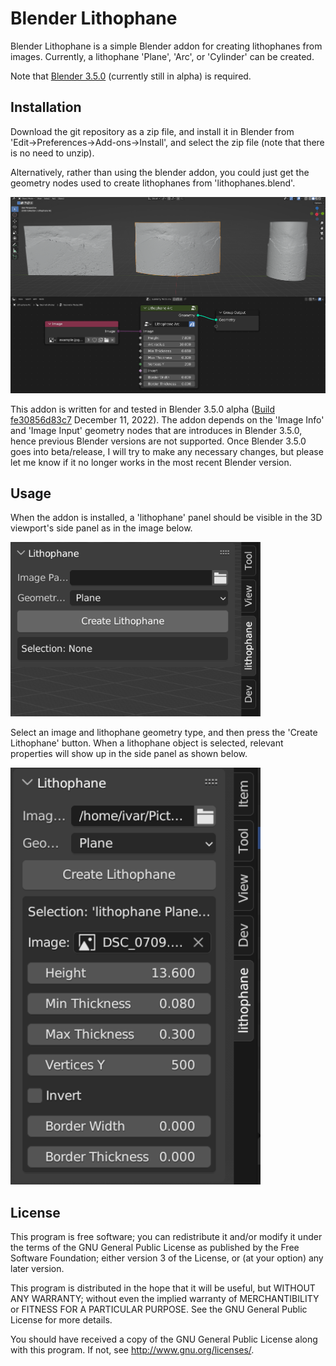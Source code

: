 # Blender Lithophane

Blender Lithophane is a simple Blender addon for creating lithophanes from images. Currently, a lithophane 'Plane', 'Arc', or 'Cylinder' can be created.


Note that [Blender 3.5.0](https://builder.blender.org/download/daily/archive/) (currently still in alpha) is required.

## Installation

Download the git repository as a zip file, and install it in Blender from 'Edit&rarr;Preferences&rarr;Add-ons&rarr;Install', and select the zip file (note that there is no need to unzip).

Alternatively, rather than using the blender addon, you could just get the geometry nodes used to create lithophanes from 'lithophanes.blend'.

<img src="images/geometry_nodes.png">

This addon is written for and tested in Blender 3.5.0 alpha ([Build fe30856d83c7](https://builder.blender.org/download/daily/archive/) December 11, 2022). The addon depends on the 'Image Info' and 'Image Input' geometry nodes that are introduces in Blender 3.5.0, hence previous Blender versions are not supported. Once Blender 3.5.0 goes into beta/release, I will try to make any necessary changes, but please let me know if it no longer works in the most recent Blender version.

## Usage

When the addon is installed, a 'lithophane' panel should be visible in the 3D viewport's side panel as in the image below.

<img src="images/panel.png" width="400">

Select an image and lithophane geometry type, and then press the 'Create Lithophane' button. When a lithophane object is selected, relevant properties will show up in the side panel as shown below.

<img src="images/panel_w_properties.png" width="400">

## License

This program is free software; you can redistribute it and/or modify
it under the terms of the GNU General Public License as published by
the Free Software Foundation; either version 3 of the License, or
(at your option) any later version.

This program is distributed in the hope that it will be useful, but
WITHOUT ANY WARRANTY; without even the implied warranty of
MERCHANTIBILITY or FITNESS FOR A PARTICULAR PURPOSE. See the GNU
General Public License for more details.

You should have received a copy of the GNU General Public License
along with this program. If not, see <http://www.gnu.org/licenses/>.
